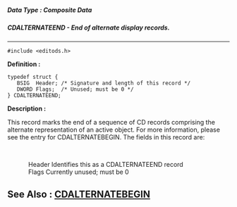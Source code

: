##### Data Type : Composite Data
##### CDALTERNATEEND - End of alternate display records.
---
```
#include <editods.h>
```

**Definition :**
```
typedef struct {
   BSIG  Header; /* Signature and length of this record */
   DWORD Flags;  /* Unused; must be 0 */
} CDALTERNATEEND;
```

**Description :**

This record marks the end of a sequence of CD records comprising the alternate representation of an active object.  For more information, please see the entry for CDALTERNATEBEGIN.  The fields in this record are:
<ul><br>

<ul>Header	Identifies this as a CDALTERNATEEND record<br>
Flags	Currently unused;  must be 0</ul>
</ul>



**See Also :**
[CDALTERNATEBEGIN](/domino-c-api-docs/reference/Data/CDALTERNATEBEGIN)
---
